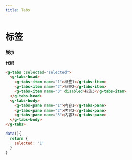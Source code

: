 ```yaml
---
title: Tabs
---
```


# 标签

**展示**

<ClientOnly>
  <tabs-demos></tabs-demos>
</ClientOnly>

**代码**
```html
<g-tabs :selected="selected">
  <g-tabs-head>
    <g-tabs-item name="1">标签1</g-tabs-item>
    <g-tabs-item name="2">标签2</g-tabs-item>
    <g-tabs-item name="3" disabled>标签3</g-tabs-item>
  </g-tabs-head>
  <g-tabs-body>
    <g-tabs-pane name="1">内容1</g-tabs-pane>
    <g-tabs-pane name="2">内容2</g-tabs-pane>
    <g-tabs-pane name="3">内容3</g-tabs-pane>
  </g-tabs-body>
</g-tabs>
```
```javascript
data(){
  return {
    selected: '1'
  }
}
```
